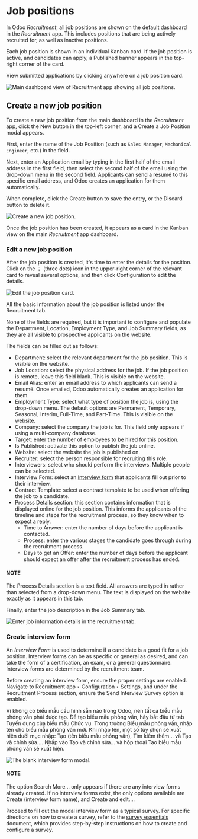 # Job positions

In Odoo *Recruitment*, all job positions are shown on the default dashboard in the *Recruitment*
app. This includes positions that are being actively recruited for, as well as inactive positions.

Each job position is shown in an individual Kanban card. If the job position is active, and
candidates can apply, a Published banner appears in the top-right corner of the card.

View submitted applications by clicking anywhere on a job position card.

![Main dashboard view of Recruitment app showing all job positions.](applications/hr/recruitment/new_job/jobs.png)

## Create a new job position

To create a new job position from the main dashboard in the *Recruitment* app, click the
New button in the top-left corner, and a Create a Job Position modal
appears.

First, enter the name of the Job Position (such as `Sales Manager`, `Mechanical
Engineer`, etc.) in the field.

Next, enter an Application email by typing in the first half of the email address in the
first field, then select the second half of the email using the drop-down menu in the second field.
Applicants can send a resumé to this specific email address, and Odoo creates an application for
them automatically.

When complete, click the Create button to save the entry, or the Discard
button to delete it.

![Create a new job position.](applications/hr/recruitment/new_job/job-title.png)

Once the job position has been created, it appears as a card in the Kanban view on the main
*Recruitment* app dashboard.

<a id="recruitment-new-job-position-edit"></a>

### Edit a new job position

After the job position is created, it's time to enter the details for the position. Click on the
⋮ (three dots) icon in the upper-right corner of the relevant card to reveal several
options, and then click Configuration to edit the details.

![Edit the job position card.](applications/hr/recruitment/new_job/edit-job.png)

All the basic information about the job position is listed under the Recruitment tab.

None of the fields are required, but it is important to configure and populate the
Department, Location, Employment Type, and Job
Summary fields, as they are all visible to prospective applicants on the website.

The fields can be filled out as follows:

- Department: select the relevant department for the job position. This is visible on
  the website.
- Job Location: select the physical address for the job. If the job position is remote,
  leave this field blank. This is visible on the website.
- Email Alias: enter an email address to which applicants can send a resumé. Once
  emailed, Odoo automatically creates an application for them.
- Employment Type: select what type of position the job is, using the drop-down menu.
  The default options are Permanent, Temporary, Seasonal,
  Interim, Full-Time, and Part-Time. This is visible on the
  website.
- Company: select the company the job is for. This field only appears if using a
  multi-company database.
- Target: enter the number of employees to be hired for this position.
- Is Published: activate this option to publish the job online.
- Website: select the website the job is published on.
- Recruiter: select the person responsible for recruiting this role.
- Interviewers: select who should perform the interviews. Multiple people can be
  selected.
- Interview Form: select an [Interview form](#recruitment-interview) that
  applicants fill out prior to their interview.
- Contract Template: select a contract template to be used when offering the job to a
  candidate.
- Process Details section: this section contains information that is displayed online
  for the job position. This informs the applicants of the timeline and steps for the recruitment
  process, so they know when to expect a reply.
  - Time to Answer: enter the number of days before the applicant is contacted.
  - Process: enter the various stages the candidate goes through during the recruitment
    process.
  - Days to get an Offer: enter the number of days before the applicant should expect
    an offer after the recruitment process has ended.

#### NOTE
The Process Details section is a text field. All answers are typed in rather than
selected from a drop-down menu. The text is displayed on the website exactly as it appears in
this tab.

Finally, enter the job description in the Job Summary tab.

![Enter job information details in the recruitment tab.](applications/hr/recruitment/new_job/recruitment-tab.png)

<a id="recruitment-interview"></a>

### Create interview form

An *Interview Form* is used to determine if a candidate is a good fit for a job position. Interview
forms can be as specific or general as desired, and can take the form of a certification, an exam,
or a general questionnaire. Interview forms are determined by the recruitment team.

Before creating an interview form, ensure the proper settings are enabled. Navigate to
Recruitment app ‣ Configuration ‣ Settings, and under the
Recruitment Process section, ensure the Send Interview Survey option is
enabled.

Vì không có biểu mẫu cấu hình sẵn nào trong Odoo, nên tất cả biểu mẫu phỏng vấn phải được tạo. Để tạo biểu mẫu phỏng vấn, hãy bắt đầu từ tab Tuyển dụng của biểu mẫu Chức vụ. Trong trường Biểu mẫu phỏng vấn, nhập tên cho biểu mẫu phỏng vấn mới. Khi nhập tên, một số tùy chọn sẽ xuất hiện dưới mục nhập: Tạo (tên biểu mẫu phỏng vấn), Tìm kiếm thêm... và Tạo và chỉnh sửa.... Nhấp vào Tạo và chỉnh sửa... và hộp thoại Tạo biểu mẫu phỏng vấn sẽ xuất hiện.

![The blank interview form modal.](applications/hr/recruitment/new_job/blank-interview-form.png)

#### NOTE
The option Search More... only appears if there are any interview forms already
created. If no interview forms exist, the only options available are Create (interview
form name), and Create and edit....

Proceed to fill out the modal interview form as a typical survey. For specific directions on how to
create a survey, refer to the [survey essentials](../../marketing/surveys/create.md) document,
which provides step-by-step instructions on how to create and configure a survey.
